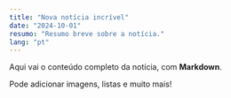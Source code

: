 ```yaml
---
title: "Nova notícia incrível"
date: "2024-10-01"
resumo: "Resumo breve sobre a notícia."
lang: "pt"
---
```


Aqui vai o conteúdo completo da notícia, com **Markdown**.  

Pode adicionar imagens, listas e muito mais!
